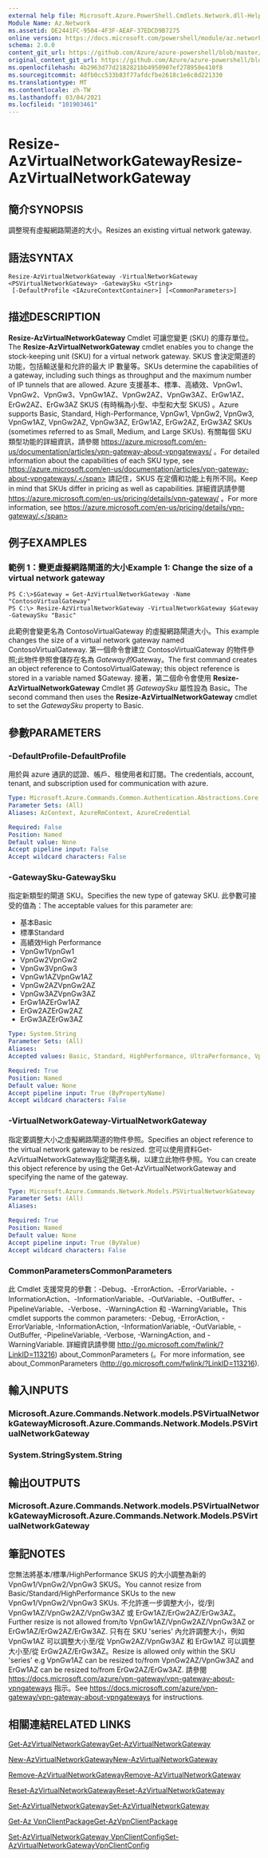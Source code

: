 ```yaml
---
external help file: Microsoft.Azure.PowerShell.Cmdlets.Network.dll-Help.xml
Module Name: Az.Network
ms.assetid: DE2441FC-9504-4F3F-AEAF-37EDCD9B7275
online version: https://docs.microsoft.com/powershell/module/az.network/resize-azvirtualnetworkgateway
schema: 2.0.0
content_git_url: https://github.com/Azure/azure-powershell/blob/master/src/Network/Network/help/Resize-AzVirtualNetworkGateway.md
original_content_git_url: https://github.com/Azure/azure-powershell/blob/master/src/Network/Network/help/Resize-AzVirtualNetworkGateway.md
ms.openlocfilehash: 4b2963d77d2182821bb4950907ef278950e410f8
ms.sourcegitcommit: 4dfb0cc533b83f77afdcfbe2618c1e6c8d221330
ms.translationtype: MT
ms.contentlocale: zh-TW
ms.lasthandoff: 03/04/2021
ms.locfileid: "101903461"
---
```

# <span data-ttu-id="77d98-101">Resize-AzVirtualNetworkGateway</span><span class="sxs-lookup"><span data-stu-id="77d98-101">Resize-AzVirtualNetworkGateway</span></span>

## <span data-ttu-id="77d98-102">簡介</span><span class="sxs-lookup"><span data-stu-id="77d98-102">SYNOPSIS</span></span>
<span data-ttu-id="77d98-103">調整現有虛擬網路閘道的大小。</span><span class="sxs-lookup"><span data-stu-id="77d98-103">Resizes an existing virtual network gateway.</span></span>

## <span data-ttu-id="77d98-104">語法</span><span class="sxs-lookup"><span data-stu-id="77d98-104">SYNTAX</span></span>

```
Resize-AzVirtualNetworkGateway -VirtualNetworkGateway <PSVirtualNetworkGateway> -GatewaySku <String>
 [-DefaultProfile <IAzureContextContainer>] [<CommonParameters>]
```

## <span data-ttu-id="77d98-105">描述</span><span class="sxs-lookup"><span data-stu-id="77d98-105">DESCRIPTION</span></span>
<span data-ttu-id="77d98-106">**Resize-AzVirtualNetworkGateway** Cmdlet 可讓您變更 (SKU) 的庫存單位。</span><span class="sxs-lookup"><span data-stu-id="77d98-106">The **Resize-AzVirtualNetworkGateway** cmdlet enables you to change the stock-keeping unit (SKU) for a virtual network gateway.</span></span>
<span data-ttu-id="77d98-107">SKUS 會決定閘道的功能，包括輸送量和允許的最大 IP 數量等。</span><span class="sxs-lookup"><span data-stu-id="77d98-107">SKUs determine the capabilities of a gateway, including such things as throughput and the maximum number of IP tunnels that are allowed.</span></span>
<span data-ttu-id="77d98-108">Azure 支援基本、標準、高績效、VpnGw1、VpnGw2、VpnGw3、VpnGw1AZ、VpnGw2AZ、VpnGw3AZ、ErGw1AZ、ErGw2AZ、ErGw3AZ SKUS (有時稱為小型、中型和大型 SKUS) 。</span><span class="sxs-lookup"><span data-stu-id="77d98-108">Azure supports Basic, Standard, High-Performance, VpnGw1, VpnGw2, VpnGw3, VpnGw1AZ, VpnGw2AZ, VpnGw3AZ, ErGw1AZ, ErGw2AZ, ErGw3AZ SKUs (sometimes referred to as Small, Medium, and Large SKUs).</span></span>
<span data-ttu-id="77d98-109">有關每個 SKU 類型功能的詳細資訊，請參閱 https://azure.microsoft.com/en-us/documentation/articles/vpn-gateway-about-vpngateways/ 。</span><span class="sxs-lookup"><span data-stu-id="77d98-109">For detailed information about the capabilities of each SKU type, see https://azure.microsoft.com/en-us/documentation/articles/vpn-gateway-about-vpngateways/.</span></span>
<span data-ttu-id="77d98-110">請記住，SKUS 在定價和功能上有所不同。</span><span class="sxs-lookup"><span data-stu-id="77d98-110">Keep in mind that SKUs differ in pricing as well as capabilities.</span></span>
<span data-ttu-id="77d98-111">詳細資訊請參閱 https://azure.microsoft.com/en-us/pricing/details/vpn-gateway/ 。</span><span class="sxs-lookup"><span data-stu-id="77d98-111">For more information, see https://azure.microsoft.com/en-us/pricing/details/vpn-gateway/.</span></span>

## <span data-ttu-id="77d98-112">例子</span><span class="sxs-lookup"><span data-stu-id="77d98-112">EXAMPLES</span></span>

### <span data-ttu-id="77d98-113">範例 1：變更虛擬網路閘道的大小</span><span class="sxs-lookup"><span data-stu-id="77d98-113">Example 1: Change the size of a virtual network gateway</span></span>
```
PS C:\>$Gateway = Get-AzVirtualNetworkGateway -Name "ContosoVirtualGateway"
PS C:\> Resize-AzVirtualNetworkGateway -VirtualNetworkGateway $Gateway -GatewaySku "Basic"
```

<span data-ttu-id="77d98-114">此範例會變更名為 ContosoVirtualGateway 的虛擬網路閘道大小。</span><span class="sxs-lookup"><span data-stu-id="77d98-114">This example changes the size of a virtual network gateway named ContosoVirtualGateway.</span></span>
<span data-ttu-id="77d98-115">第一個命令會建立 ContosoVirtualGateway 的物件參照;此物件參照會儲存在名為 $Gateway 的$Gateway。</span><span class="sxs-lookup"><span data-stu-id="77d98-115">The first command creates an object reference to ContosoVirtualGateway; this object reference is stored in a variable named $Gateway.</span></span>
<span data-ttu-id="77d98-116">接著，第二個命令會使用 **Resize-AzVirtualNetworkGateway** Cmdlet 將 *GatewaySku* 屬性設為 Basic。</span><span class="sxs-lookup"><span data-stu-id="77d98-116">The second command then uses the **Resize-AzVirtualNetworkGateway** cmdlet to set the *GatewaySku* property to Basic.</span></span>

## <span data-ttu-id="77d98-117">參數</span><span class="sxs-lookup"><span data-stu-id="77d98-117">PARAMETERS</span></span>

### <span data-ttu-id="77d98-118">-DefaultProfile</span><span class="sxs-lookup"><span data-stu-id="77d98-118">-DefaultProfile</span></span>
<span data-ttu-id="77d98-119">用於與 azure 通訊的認證、帳戶、租使用者和訂閱。</span><span class="sxs-lookup"><span data-stu-id="77d98-119">The credentials, account, tenant, and subscription used for communication with azure.</span></span>

```yaml
Type: Microsoft.Azure.Commands.Common.Authentication.Abstractions.Core.IAzureContextContainer
Parameter Sets: (All)
Aliases: AzContext, AzureRmContext, AzureCredential

Required: False
Position: Named
Default value: None
Accept pipeline input: False
Accept wildcard characters: False
```

### <span data-ttu-id="77d98-120">-GatewaySku</span><span class="sxs-lookup"><span data-stu-id="77d98-120">-GatewaySku</span></span>
<span data-ttu-id="77d98-121">指定新類型的閘道 SKU。</span><span class="sxs-lookup"><span data-stu-id="77d98-121">Specifies the new type of gateway SKU.</span></span>
<span data-ttu-id="77d98-122">此參數可接受的值為：</span><span class="sxs-lookup"><span data-stu-id="77d98-122">The acceptable values for this parameter are:</span></span>
- <span data-ttu-id="77d98-123">基本</span><span class="sxs-lookup"><span data-stu-id="77d98-123">Basic</span></span>
- <span data-ttu-id="77d98-124">標準</span><span class="sxs-lookup"><span data-stu-id="77d98-124">Standard</span></span>
- <span data-ttu-id="77d98-125">高績效</span><span class="sxs-lookup"><span data-stu-id="77d98-125">High Performance</span></span>
- <span data-ttu-id="77d98-126">VpnGw1</span><span class="sxs-lookup"><span data-stu-id="77d98-126">VpnGw1</span></span>
- <span data-ttu-id="77d98-127">VpnGw2</span><span class="sxs-lookup"><span data-stu-id="77d98-127">VpnGw2</span></span>
- <span data-ttu-id="77d98-128">VpnGw3</span><span class="sxs-lookup"><span data-stu-id="77d98-128">VpnGw3</span></span>
- <span data-ttu-id="77d98-129">VpnGw1AZ</span><span class="sxs-lookup"><span data-stu-id="77d98-129">VpnGw1AZ</span></span> 
- <span data-ttu-id="77d98-130">VpnGw2AZ</span><span class="sxs-lookup"><span data-stu-id="77d98-130">VpnGw2AZ</span></span> 
- <span data-ttu-id="77d98-131">VpnGw3AZ</span><span class="sxs-lookup"><span data-stu-id="77d98-131">VpnGw3AZ</span></span> 
- <span data-ttu-id="77d98-132">ErGw1AZ</span><span class="sxs-lookup"><span data-stu-id="77d98-132">ErGw1AZ</span></span> 
- <span data-ttu-id="77d98-133">ErGw2AZ</span><span class="sxs-lookup"><span data-stu-id="77d98-133">ErGw2AZ</span></span> 
- <span data-ttu-id="77d98-134">ErGw3AZ</span><span class="sxs-lookup"><span data-stu-id="77d98-134">ErGw3AZ</span></span> 

```yaml
Type: System.String
Parameter Sets: (All)
Aliases:
Accepted values: Basic, Standard, HighPerformance, UltraPerformance, VpnGw1, VpnGw2, VpnGw3, VpnGw1AZ, VpnGw2AZ, VpnGw3AZ, ErGw1AZ, ErGw2AZ, ErGw3AZ

Required: True
Position: Named
Default value: None
Accept pipeline input: True (ByPropertyName)
Accept wildcard characters: False
```

### <span data-ttu-id="77d98-135">-VirtualNetworkGateway</span><span class="sxs-lookup"><span data-stu-id="77d98-135">-VirtualNetworkGateway</span></span>
<span data-ttu-id="77d98-136">指定要調整大小之虛擬網路閘道的物件參照。</span><span class="sxs-lookup"><span data-stu-id="77d98-136">Specifies an object reference to the virtual network gateway to be resized.</span></span>
<span data-ttu-id="77d98-137">您可以使用資料Get-AzVirtualNetworkGateway指定閘道名稱，以建立此物件參照。</span><span class="sxs-lookup"><span data-stu-id="77d98-137">You can create this object reference by using the Get-AzVirtualNetworkGateway and specifying the name of the gateway.</span></span>

```yaml
Type: Microsoft.Azure.Commands.Network.Models.PSVirtualNetworkGateway
Parameter Sets: (All)
Aliases:

Required: True
Position: Named
Default value: None
Accept pipeline input: True (ByValue)
Accept wildcard characters: False
```

### <span data-ttu-id="77d98-138">CommonParameters</span><span class="sxs-lookup"><span data-stu-id="77d98-138">CommonParameters</span></span>
<span data-ttu-id="77d98-139">此 Cmdlet 支援常見的參數：-Debug、-ErrorAction、-ErrorVariable、-InformationAction、-InformationVariable、-OutVariable、-OutBuffer、-PipelineVariable、-Verbose、-WarningAction 和 -WarningVariable。</span><span class="sxs-lookup"><span data-stu-id="77d98-139">This cmdlet supports the common parameters: -Debug, -ErrorAction, -ErrorVariable, -InformationAction, -InformationVariable, -OutVariable, -OutBuffer, -PipelineVariable, -Verbose, -WarningAction, and -WarningVariable.</span></span> <span data-ttu-id="77d98-140">詳細資訊請參閱 http://go.microsoft.com/fwlink/?LinkID=113216) about_CommonParameters (。</span><span class="sxs-lookup"><span data-stu-id="77d98-140">For more information, see about_CommonParameters (http://go.microsoft.com/fwlink/?LinkID=113216).</span></span>

## <span data-ttu-id="77d98-141">輸入</span><span class="sxs-lookup"><span data-stu-id="77d98-141">INPUTS</span></span>

### <span data-ttu-id="77d98-142">Microsoft.Azure.Commands.Network.models.PSVirtualNetworkGateway</span><span class="sxs-lookup"><span data-stu-id="77d98-142">Microsoft.Azure.Commands.Network.Models.PSVirtualNetworkGateway</span></span>

### <span data-ttu-id="77d98-143">System.String</span><span class="sxs-lookup"><span data-stu-id="77d98-143">System.String</span></span>

## <span data-ttu-id="77d98-144">輸出</span><span class="sxs-lookup"><span data-stu-id="77d98-144">OUTPUTS</span></span>

### <span data-ttu-id="77d98-145">Microsoft.Azure.Commands.Network.models.PSVirtualNetworkGateway</span><span class="sxs-lookup"><span data-stu-id="77d98-145">Microsoft.Azure.Commands.Network.Models.PSVirtualNetworkGateway</span></span>

## <span data-ttu-id="77d98-146">筆記</span><span class="sxs-lookup"><span data-stu-id="77d98-146">NOTES</span></span>
<span data-ttu-id="77d98-147">您無法將基本/標準/HighPerformance SKUS 的大小調整為新的 VpnGw1/VpnGw2/VpnGw3 SKUS。</span><span class="sxs-lookup"><span data-stu-id="77d98-147">You cannot resize from Basic/Standard/HighPerformance SKUs to the new VpnGw1/VpnGw2/VpnGw3 SKUs.</span></span> <span data-ttu-id="77d98-148">不允許進一步調整大小，從/到 VpnGw1AZ/VpnGw2AZ/VpnGw3AZ 或 ErGw1AZ/ErGw2AZ/ErGw3AZ。</span><span class="sxs-lookup"><span data-stu-id="77d98-148">Further resize is not allowed from/to VpnGw1AZ/VpnGw2AZ/VpnGw3AZ or ErGw1AZ/ErGw2AZ/ErGw3AZ.</span></span> <span data-ttu-id="77d98-149">只有在 SKU 'series' 內允許調整大小，例如 VpnGw1AZ 可以調整大小至/從 VpnGw2AZ/VpnGw3AZ 和 ErGw1AZ 可以調整大小至/從 ErGw2AZ/ErGw3AZ。</span><span class="sxs-lookup"><span data-stu-id="77d98-149">Resize is allowed only within the SKU 'series' e.g VpnGw1AZ can be resized to/from VpnGw2AZ/VpnGw3AZ and ErGw1AZ can be resized to/from ErGw2AZ/ErGw3AZ.</span></span> <span data-ttu-id="77d98-150">請參閱 https://docs.microsoft.com/azure/vpn-gateway/vpn-gateway-about-vpngateways 指示。</span><span class="sxs-lookup"><span data-stu-id="77d98-150">See https://docs.microsoft.com/azure/vpn-gateway/vpn-gateway-about-vpngateways for instructions.</span></span>

## <span data-ttu-id="77d98-151">相關連結</span><span class="sxs-lookup"><span data-stu-id="77d98-151">RELATED LINKS</span></span>

[<span data-ttu-id="77d98-152">Get-AzVirtualNetworkGateway</span><span class="sxs-lookup"><span data-stu-id="77d98-152">Get-AzVirtualNetworkGateway</span></span>](./Get-AzVirtualNetworkGateway.md)

[<span data-ttu-id="77d98-153">New-AzVirtualNetworkGateway</span><span class="sxs-lookup"><span data-stu-id="77d98-153">New-AzVirtualNetworkGateway</span></span>](./New-AzVirtualNetworkGateway.md)

[<span data-ttu-id="77d98-154">Remove-AzVirtualNetworkGateway</span><span class="sxs-lookup"><span data-stu-id="77d98-154">Remove-AzVirtualNetworkGateway</span></span>](./Remove-AzVirtualNetworkGateway.md)

[<span data-ttu-id="77d98-155">Reset-AzVirtualNetworkGateway</span><span class="sxs-lookup"><span data-stu-id="77d98-155">Reset-AzVirtualNetworkGateway</span></span>](./Reset-AzVirtualNetworkGateway.md)

[<span data-ttu-id="77d98-156">Set-AzVirtualNetworkGateway</span><span class="sxs-lookup"><span data-stu-id="77d98-156">Set-AzVirtualNetworkGateway</span></span>](./Set-AzVirtualNetworkGateway.md)

[<span data-ttu-id="77d98-157">Get-Az VpnClientPackage</span><span class="sxs-lookup"><span data-stu-id="77d98-157">Get-AzVpnClientPackage</span></span>](./Get-AzVpnClientPackage.md)

[<span data-ttu-id="77d98-158">Set-AzVirtualNetworkGateway VpnClientConfig</span><span class="sxs-lookup"><span data-stu-id="77d98-158">Set-AzVirtualNetworkGatewayVpnClientConfig</span></span>](./Set-AzVirtualNetworkGatewayVpnClientConfig.md)
